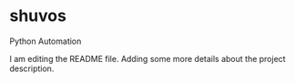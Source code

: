 # shuvos
Python Automation


I am editing the README file. Adding some more details about the project description.
